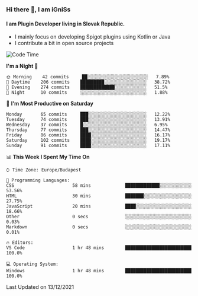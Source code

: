 ### Hi there 👋, I am iGniSs

#### I am Plugin Developer living in Slovak Republic.
- I mainly focus on developing Spigot plugins using Kotlin or Java
- I contribute a bit in open source projects

<!--START_SECTION:waka-->
![Code Time](http://img.shields.io/badge/Code%20Time-755%20hrs%2050%20mins-blue)

**I'm a Night 🦉** 

```text
🌞 Morning    42 commits     ██░░░░░░░░░░░░░░░░░░░░░░░   7.89% 
🌆 Daytime    206 commits    █████████░░░░░░░░░░░░░░░░   38.72% 
🌃 Evening    274 commits    █████████████░░░░░░░░░░░░   51.5% 
🌙 Night      10 commits     ░░░░░░░░░░░░░░░░░░░░░░░░░   1.88%

```
📅 **I'm Most Productive on Saturday** 

```text
Monday       65 commits     ███░░░░░░░░░░░░░░░░░░░░░░   12.22% 
Tuesday      74 commits     ███░░░░░░░░░░░░░░░░░░░░░░   13.91% 
Wednesday    37 commits     █░░░░░░░░░░░░░░░░░░░░░░░░   6.95% 
Thursday     77 commits     ███░░░░░░░░░░░░░░░░░░░░░░   14.47% 
Friday       86 commits     ████░░░░░░░░░░░░░░░░░░░░░   16.17% 
Saturday     102 commits    ████░░░░░░░░░░░░░░░░░░░░░   19.17% 
Sunday       91 commits     ████░░░░░░░░░░░░░░░░░░░░░   17.11%

```


📊 **This Week I Spent My Time On** 

```text
⌚︎ Time Zone: Europe/Budapest

💬 Programming Languages: 
CSS                      58 mins             █████████████░░░░░░░░░░░░   53.56% 
HTML                     30 mins             ███████░░░░░░░░░░░░░░░░░░   27.75% 
JavaScript               20 mins             ████░░░░░░░░░░░░░░░░░░░░░   18.66% 
Other                    0 secs              ░░░░░░░░░░░░░░░░░░░░░░░░░   0.03% 
Markdown                 0 secs              ░░░░░░░░░░░░░░░░░░░░░░░░░   0.01%

🔥 Editors: 
VS Code                  1 hr 48 mins        █████████████████████████   100.0%

💻 Operating System: 
Windows                  1 hr 48 mins        █████████████████████████   100.0%

```


 Last Updated on 13/12/2021
<!--END_SECTION:waka-->